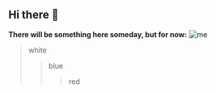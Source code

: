 ## Hi there 👋
**There will be something here someday, but for now:**
![me](https://yandex.ru/images/search?from=tabbar&img_url=https%3A%2F%2Fscontent-hel3-1.cdninstagram.com%2Fv%2Ft51.2885-15%2Fe35%2F12139645_1665381430342879_1794050349_n.jpg%3F_nc_ht%3Dscontent-hel3-1.cdninstagram.com%26_nc_cat%3D107%26_nc_ohc%3D1qD0UbK6McwAX-lWgcm%26edm%3DAABBvjUBAAAA%26ccb%3D7-4%26oh%3D00_AT_9Hwx5zc_BxgE-9Z_A-lofRnV5eWF2dE0n1cb5XjQRPw%26oe%3D620DD2FF%26_nc_sid%3D83d603&lr=6&p=2&pos=25&rpt=simage&text=%D0%BC%D0%B5%D0%BC%20%D0%BA%D0%B0%D1%80%D1%82%D0%B8%D0%BD%D0%BA%D0%B0%20%D0%BF%D1%80%D0%BE%D0%B3%D1%80%D0%B0%D0%BC%D0%BC%D0%B8%D1%81%D1%82)
>white
>>blue
>>>red
